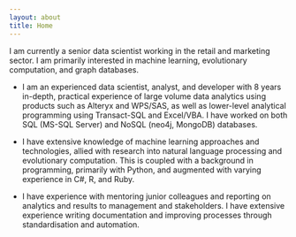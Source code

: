 ```yaml
---
layout: about
title: Home
---
```


I am currently a senior data scientist working in the retail and marketing sector.  I am primarily interested in machine learning, evolutionary computation, and graph databases.

+ I am an experienced data scientist, analyst, and developer with 8 years in-depth, practical experience of large volume data analytics using products such as Alteryx and WPS/SAS, as well as lower-level analytical programming using Transact-SQL and Excel/VBA.  I have worked on both SQL (MS-SQL Server) and NoSQL (neo4j, MongoDB) databases.

+ I have extensive knowledge of machine learning approaches and technologies, allied with research into natural language processing and evolutionary computation.  This is coupled with a background in programming, primarily with Python, and augmented with varying experience in C#, R, and Ruby.

+ I have experience with mentoring junior colleagues and reporting on analytics and results to management and stakeholders.  I have extensive experience writing documentation and improving processes through standardisation and automation.

<a rel="me" href="https://mastodon.online/@Vecna"></a>
